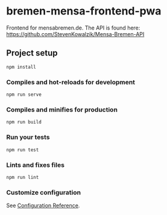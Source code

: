 # bremen-mensa-frontend-pwa

Frontend for mensabremen.de. The API is found here: https://github.com/StevenKowalzik/Mensa-Bremen-API

## Project setup
```
npm install
```

### Compiles and hot-reloads for development
```
npm run serve
```

### Compiles and minifies for production
```
npm run build
```

### Run your tests
```
npm run test
```

### Lints and fixes files
```
npm run lint
```

### Customize configuration
See [Configuration Reference](https://cli.vuejs.org/config/).
